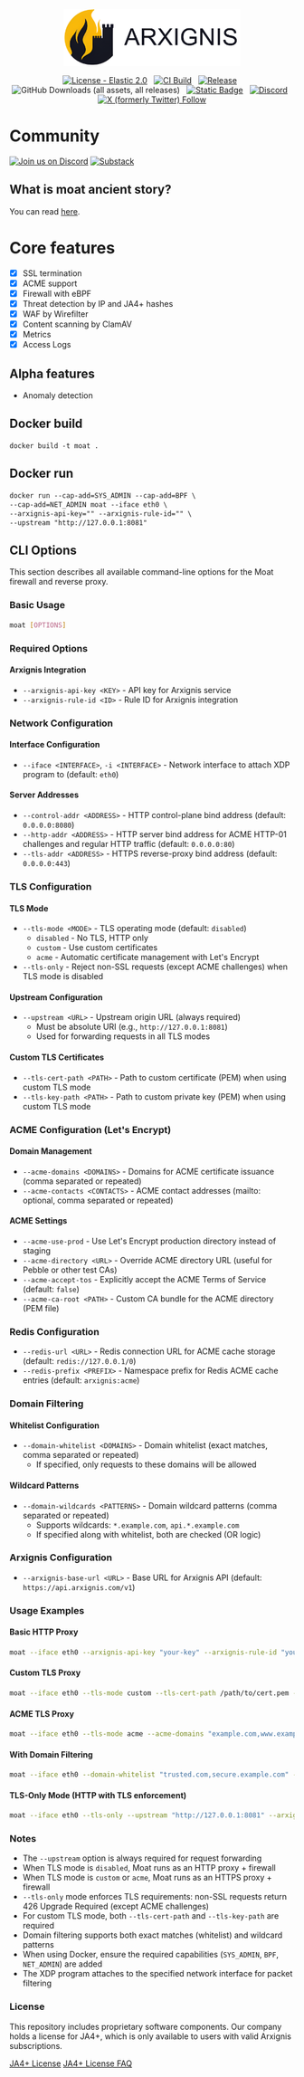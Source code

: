 <div align="center">
  <img height=100 weight=100 src="images/logo.svg" alt="arxgnis logo" />
</div>

<p align="center">
  <a href="https://github.com/arxignis/moat/blob/main/LICENSE"><img src="https://img.shields.io/badge/License-ELv2-green" alt="License - Elastic 2.0"></a> &nbsp;
  <a href="https://github.com/arxignis/moat/actions?query=branch%3Amain"><img src="https://github.com/arxignis/moat/actions/workflows/build.yml/badge.svg" alt="CI Build"></a> &nbsp;
  <a href="https://github.com/arxignis/moat/releases"><img src="https://img.shields.io/github/release/arxignis/moat.svg?label=Release" alt="Release"></a> &nbsp;
  <img alt="GitHub Downloads (all assets, all releases)" src="https://img.shields.io/github/downloads/arxignis/moat/total"> &nbsp;
  <a href="https://docs.arxignis.com/"><img alt="Static Badge" src="https://img.shields.io/badge/arxignis-documentation-page?style=flat&link=https%3A%2F%2Fdocs.arxignis.com%2F"></a> &nbsp;
  <a href="https://discord.gg/jzsW5Q6s9q"><img src="https://img.shields.io/discord/1377189913849757726?label=Discord" alt="Discord"></a> &nbsp;
  <a href="https://x.com/arxignis"><img src="https://img.shields.io/twitter/follow/arxignis?style=flat" alt="X (formerly Twitter) Follow" /> </a>
</p>

# Community
[![Join us on Discord](https://img.shields.io/badge/Join%20Us%20on-Discord-5865F2?logo=discord&logoColor=white)](https://discord.gg/jzsW5Q6s9q)
[![Substack](https://img.shields.io/badge/Substack-FF6719?logo=substack&logoColor=fff)](https://arxignis.substack.com/)

## What is moat ancient story?
You can read [here](./STORY.md).

# Core features
- [x] SSL termination
- [x] ACME support
- [x] Firewall with eBPF
- [x] Threat detection by IP and JA4+ hashes
- [x] WAF by Wirefilter
- [x] Content scanning by ClamAV
- [x] Metrics
- [x] Access Logs

## Alpha features
- Anomaly detection

## Docker build
```
docker build -t moat .
```

## Docker run
```
docker run --cap-add=SYS_ADMIN --cap-add=BPF \
--cap-add=NET_ADMIN moat --iface eth0 \
--arxignis-api-key="" --arxignis-rule-id="" \
--upstream "http://127.0.0.1:8081"
```

## CLI Options

This section describes all available command-line options for the Moat firewall and reverse proxy.

### Basic Usage

```bash
moat [OPTIONS]
```

### Required Options

#### Arxignis Integration
- `--arxignis-api-key <KEY>` - API key for Arxignis service
- `--arxignis-rule-id <ID>` - Rule ID for Arxignis integration

### Network Configuration

#### Interface Configuration
- `--iface <INTERFACE>`, `-i <INTERFACE>` - Network interface to attach XDP program to (default: `eth0`)

#### Server Addresses
- `--control-addr <ADDRESS>` - HTTP control-plane bind address (default: `0.0.0.0:8080`)
- `--http-addr <ADDRESS>` - HTTP server bind address for ACME HTTP-01 challenges and regular HTTP traffic (default: `0.0.0.0:80`)
- `--tls-addr <ADDRESS>` - HTTPS reverse-proxy bind address (default: `0.0.0.0:443`)

### TLS Configuration

#### TLS Mode
- `--tls-mode <MODE>` - TLS operating mode (default: `disabled`)
  - `disabled` - No TLS, HTTP only
  - `custom` - Use custom certificates
  - `acme` - Automatic certificate management with Let's Encrypt
- `--tls-only` - Reject non-SSL requests (except ACME challenges) when TLS mode is disabled

#### Upstream Configuration
- `--upstream <URL>` - Upstream origin URL (always required)
  - Must be absolute URI (e.g., `http://127.0.0.1:8081`)
  - Used for forwarding requests in all TLS modes

#### Custom TLS Certificates
- `--tls-cert-path <PATH>` - Path to custom certificate (PEM) when using custom TLS mode
- `--tls-key-path <PATH>` - Path to custom private key (PEM) when using custom TLS mode

### ACME Configuration (Let's Encrypt)

#### Domain Management
- `--acme-domains <DOMAINS>` - Domains for ACME certificate issuance (comma separated or repeated)
- `--acme-contacts <CONTACTS>` - ACME contact addresses (mailto: optional, comma separated or repeated)

#### ACME Settings
- `--acme-use-prod` - Use Let's Encrypt production directory instead of staging
- `--acme-directory <URL>` - Override ACME directory URL (useful for Pebble or other test CAs)
- `--acme-accept-tos` - Explicitly accept the ACME Terms of Service (default: `false`)
- `--acme-ca-root <PATH>` - Custom CA bundle for the ACME directory (PEM file)

### Redis Configuration

- `--redis-url <URL>` - Redis connection URL for ACME cache storage (default: `redis://127.0.0.1/0`)
- `--redis-prefix <PREFIX>` - Namespace prefix for Redis ACME cache entries (default: `arxignis:acme`)

### Domain Filtering

#### Whitelist Configuration
- `--domain-whitelist <DOMAINS>` - Domain whitelist (exact matches, comma separated or repeated)
  - If specified, only requests to these domains will be allowed

#### Wildcard Patterns
- `--domain-wildcards <PATTERNS>` - Domain wildcard patterns (comma separated or repeated)
  - Supports wildcards: `*.example.com`, `api.*.example.com`
  - If specified along with whitelist, both are checked (OR logic)

### Arxignis Configuration

- `--arxignis-base-url <URL>` - Base URL for Arxignis API (default: `https://api.arxignis.com/v1`)

### Usage Examples

#### Basic HTTP Proxy
```bash
moat --iface eth0 --arxignis-api-key "your-key" --arxignis-rule-id "your-rule-id" --upstream "http://127.0.0.1:8081"
```

#### Custom TLS Proxy
```bash
moat --iface eth0 --tls-mode custom --tls-cert-path /path/to/cert.pem --tls-key-path /path/to/key.pem --upstream "http://127.0.0.1:8081" --arxignis-api-key "your-key" --arxignis-rule-id "your-rule-id"
```

#### ACME TLS Proxy
```bash
moat --iface eth0 --tls-mode acme --acme-domains "example.com,www.example.com" --acme-contacts "admin@example.com" --upstream "http://127.0.0.1:8081" --arxignis-api-key "your-key" --arxignis-rule-id "your-rule-id"
```

#### With Domain Filtering
```bash
moat --iface eth0 --domain-whitelist "trusted.com,secure.example.com" --domain-wildcards "*.api.example.com" --upstream "http://127.0.0.1:8081" --arxignis-api-key "your-key" --arxignis-rule-id "your-rule-id"
```

#### TLS-Only Mode (HTTP with TLS enforcement)
```bash
moat --iface eth0 --tls-only --upstream "http://127.0.0.1:8081" --arxignis-api-key "your-key" --arxignis-rule-id "your-rule-id"
```

### Notes

- The `--upstream` option is always required for request forwarding
- When TLS mode is `disabled`, Moat runs as an HTTP proxy + firewall
- When TLS mode is `custom` or `acme`, Moat runs as an HTTPS proxy + firewall
- `--tls-only` mode enforces TLS requirements: non-SSL requests return 426 Upgrade Required (except ACME challenges)
- For custom TLS mode, both `--tls-cert-path` and `--tls-key-path` are required
- Domain filtering supports both exact matches (whitelist) and wildcard patterns
- When using Docker, ensure the required capabilities (`SYS_ADMIN`, `BPF`, `NET_ADMIN`) are added
- The XDP program attaches to the specified network interface for packet filtering

### License

This repository includes proprietary software components. Our company holds a license for JA4+, which is only available to users with valid Arxignis subscriptions.

[JA4+ License](https://github.com/FoxIO-LLC/ja4/blob/main/LICENSE-JA4)
[JA4+ License FAQ](https://github.com/FoxIO-LLC/ja4/blob/main/License%20FAQ.md)

